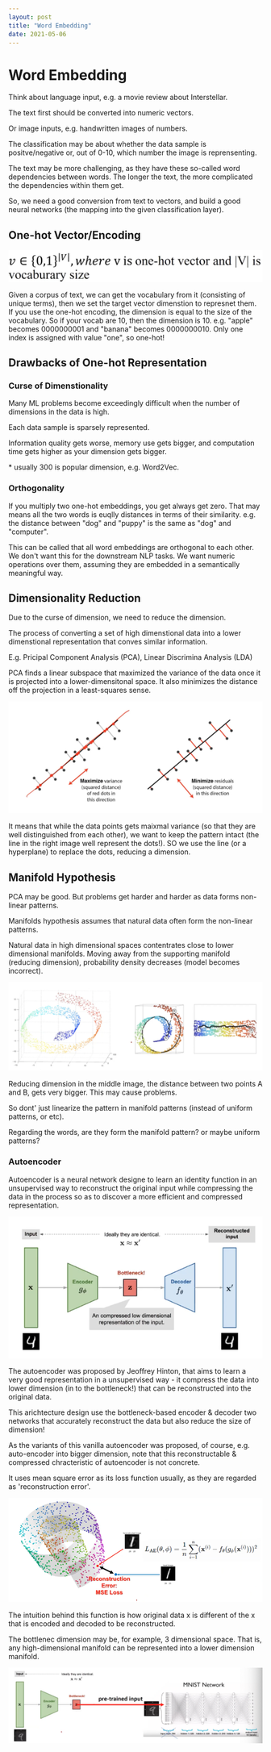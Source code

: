 ```yaml
---
layout: post
title: "Word Embedding"
date: 2021-05-06
---
```


# Word Embedding


Think about language input, e.g. a movie review about Interstellar.

The text first should be converted into numeric vectors.

Or image inputs, e.g. handwritten images of numbers.

The classification may be about whether the data sample is positve/negative or, out of 0-10, which number the image is reprensenting.

The text may be more challenging, as they have these so-called word dependencies between words. The longer the text, the more complicated the dependencies within them get.

So, we need a good conversion from text to vectors, and build a good neural networks (the mapping into the given classification layer).

## One-hot Vector/Encoding

![one-hot-vector](/assets/2021-05-06-word-embedding/one-hot-vector.png)

Given a corpus of text, we can get the vocabulary from it (consisting of unique terms), then we set the target vector dimenstion to represnet them. If you use the one-hot encoding, the dimension is equal to the size of the vocabulary. So if your vocab are 10, then the dimension is 10. e.g. "apple" becomes 0000000001 and "banana" becomes 0000000010. Only one index is assigned with value "one", so one-hot!

## Drawbacks of One-hot Representation

### Curse of Dimenstionality

Many ML problems become exceedingly difficult when the number of dimensions in the data is high.

Each data sample is sparsely represented.

Information quality gets worse, memory use gets bigger, and computation time gets higher as your dimension gets bigger. 

\* usually 300 is popular dimension, e.g. Word2Vec.

### Orthogonality

If you multiply two one-hot embeddings, you get always get zero.
That may means all the two words is euqlly distances in terms of their similarity. e.g. the distance between "dog" and "puppy" is the same as "dog" and "computer".

This can be called that all word embeddings are orthogonal to each other. We don't want this for the downstream NLP tasks. We want numeric operations over them, assuming they are embedded in a semantically meaningful way.


## Dimensionality Reduction

Due to the curse of dimension, we need to reduce the dimension.

The process of converting a set of high dimenstional data into a lower dimenstional representation that conves similar information.

E.g. Pricipal Component Analysis (PCA), Linear Discrimina Analysis (LDA)


PCA finds a linear subspace that maximized the variance of the data once it is projected into a lower-dimensitonal space. It also minimizes the distance off the projection in a least-squares sense.

![PCA](/assets/2021-05-06-word-embedding/pca.png)



It means that while the data points gets maixmal variance (so that they are well distinguished from each other), we want to keep the pattern intact (the line in the right image well represent the dots!). SO we use the line (or a hyperplane) to replace the dots, reducing a dimension.


## Manifold Hypothesis

PCA may be good. But problems get harder and harder as data forms non-linear patterns.

Manifolds hypothesis assumes that natural data often form the non-linear patterns.

Natural data in high dimensional spaces contentrates close to lower dimensional manifolds. Moving away from the supporting manifold (reducing dimension), probability density decreases (model becomes incorrect).

![manifold-hypo](/assets/2021-05-06-word-embedding/manifold.png)

Reducing dimension in the middle image, the distance between two points A and B, gets very bigger. This may cause problems.

So dont' just linearize the pattern in manifold patterns (instead of uniform patterns, or etc).


Regarding the words, are they form the manifold pattern? or maybe uniform patterns?


### Autoencoder

Autoencoder is a neural network designe to learn an identity function in an unsupervised way to reconstruct the original input while compressing the data in the process so as to discover a more efficient and compressed representation.

![autoencoder](/assets/2021-05-06-word-embedding/autoencoder.png)

The autoencoder was proposed by Jeoffrey Hinton, that aims to learn a very good representation in a unsupervised way - it compress the data into lower dimension (in to the bottleneck!) that can be reconstructed into the original data.

This arichtecture design use the bottleneck-based encoder & decoder two networks that accurately reconstruct the data but also reduce the size of dimension!

As the variants of this vanilla autoencoder was proposed, of course, e.g. auto-encoder into bigger dimension, note that this reconstructable & compressed chracteristic of autoencoder is not concrete.

It uses mean square error as its loss function usually, as they are regarded as 'reconstruction error'. 

![autoencoder](/assets/2021-05-06-word-embedding/autoencoder-mse.png)

The intuition behind this function is how original data x is different of the x that is encoded and decoded to be reconstructed.

The bottlenec dimension may be, for example, 3 dimensional space. That is, any high-dimensional manifold can be represented into a lower dimension manifold.

![autoencoder-train](/assets/2021-05-06-word-embedding/autoencoder-train.png)


